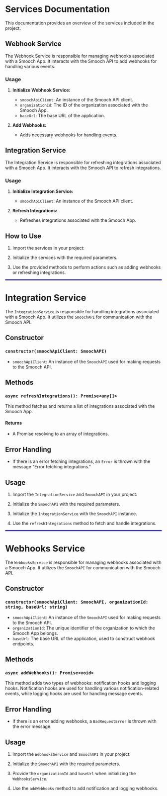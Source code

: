 # Services Documentation

This documentation provides an overview of the services included in the project.

## Webhook Service

The Webhook Service is responsible for managing webhooks associated with a Smooch App. It interacts with the Smooch API to add webhooks for handling various events.

### Usage

1. **Initialize Webhook Service:**
   - `smoochApiClient`: An instance of the Smooch API client.
   - `organizationId`: The ID of the organization associated with the Smooch App.
   - `baseUrl`: The base URL of the application.

2. **Add Webhooks:**
   - Adds necessary webhooks for handling events.

## Integration Service

The Integration Service is responsible for refreshing integrations associated with a Smooch App. It interacts with the Smooch API to refresh integrations.

### Usage

1. **Initialize Integration Service:**
   - `smoochApiClient`: An instance of the Smooch API client.

2. **Refresh Integrations:**
   - Refreshes integrations associated with the Smooch App.

## How to Use

1. Import the services in your project:

2. Initialize the services with the required parameters.

3. Use the provided methods to perform actions such as adding webhooks or refreshing integrations.


<hr style="border: 0.05px solid blue;">

# Integration Service

The `IntegrationService` is responsible for handling integrations associated with a Smooch App. It utilizes the `SmoochAPI` for communication with the Smooch API.

## Constructor

### `constructor(smoochApiClient: SmoochAPI)`

- `smoochApiClient`: An instance of the `SmoochAPI` used for making requests to the Smooch API.

## Methods

### `async refreshIntegrations(): Promise<any[]>`

This method fetches and returns a list of integrations associated with the Smooch App.

#### Returns

- A Promise resolving to an array of integrations.

## Error Handling

- If there is an error fetching integrations, an `Error` is thrown with the message "Error fetching integrations."

## Usage

1. Import the `IntegrationService` and `SmoochAPI` in your project:

2. Initialize the `SmoochAPI` with the required parameters.

3. Initialize the `IntegrationService` with the `SmoochAPI` instance.

4. Use the `refreshIntegrations` method to fetch and handle integrations.

<hr style="border: 0.05px solid blue;">

# Webhooks Service

The `WebhooksService` is responsible for managing webhooks associated with a Smooch App. It utilizes the `SmoochAPI` for communication with the Smooch API.

## Constructor

### `constructor(smoochApiClient: SmoochAPI, organizationId: string, baseUrl: string)`

- `smoochApiClient`: An instance of the `SmoochAPI` used for making requests to the Smooch API.
- `organizationId`: The unique identifier of the organization to which the Smooch App belongs.
- `baseUrl`: The base URL of the application, used to construct webhook endpoints.

## Methods

### `async addWebhooks(): Promise<void>`

This method adds two types of webhooks: notification hooks and logging hooks. Notification hooks are used for handling various notification-related events, while logging hooks are used for handling message events.

## Error Handling

- If there is an error adding webhooks, a `BadRequestError` is thrown with the error message.

## Usage

1. Import the `WebhooksService` and `SmoochAPI` in your project:

2. Initialize the `SmoochAPI` with the required parameters.

3. Provide the `organizationId` and `baseUrl` when initializing the `WebhooksService`.

4. Use the `addWebhooks` method to add notification and logging webhooks.

